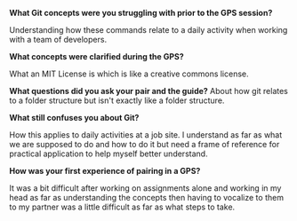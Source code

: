 **What Git concepts were you struggling with prior to the GPS session?**

Understanding how these commands relate to a daily activity when working with a team of developers.

**What concepts were clarified during the GPS?**

What an MIT License is which is like a creative commons license.

**What questions did you ask your pair and the guide?**
About how git relates to a folder structure but isn't exactly like a folder structure.

**What still confuses you about Git?**

How this applies to daily activities at a job site.
I understand as far as what we are supposed to do and how to do it but need a frame of reference for practical application to help myself better understand.

**How was your first experience of pairing in a GPS?**

It was a bit difficult after working on assignments alone and working in my head as far as understanding the concepts then having to vocalize to them to my partner was a little difficult as far as what steps to take.